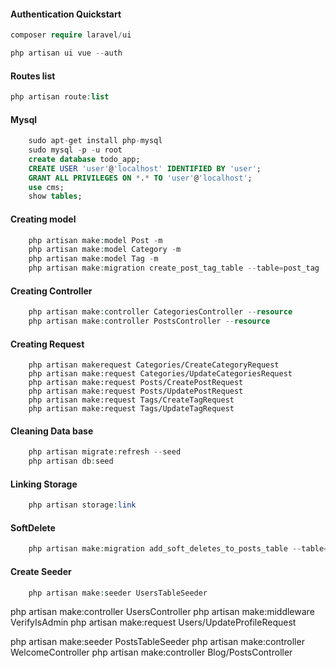 #### Authentication Quickstart

```php
composer require laravel/ui

php artisan ui vue --auth

```

#### Routes list

```php
php artisan route:list
```

#### Mysql

```sql
    sudo apt-get install php-mysql
    sudo mysql -p -u root
    create database todo_app;
    CREATE USER 'user'@'localhost' IDENTIFIED BY 'user';
    GRANT ALL PRIVILEGES ON *.* TO 'user'@'localhost';
    use cms;
    show tables;
```

#### Creating model

```php
    php artisan make:model Post -m
    php artisan make:model Category -m
    php artisan make:model Tag -m
    php artisan make:migration create_post_tag_table --table=post_tag
```

#### Creating Controller

```php
    php artisan make:controller CategoriesController --resource
    php artisan make:controller PostsController --resource

```

#### Creating Request

```
    php artisan makerequest Categories/CreateCategoryRequest
    php artisan make:request Categories/UpdateCategoriesRequest
    php artisan make:request Posts/CreatePostRequest
    php artisan make:request Posts/UpdatePostRequest
    php artisan make:request Tags/CreateTagRequest
    php artisan make:request Tags/UpdateTagRequest

```

#### Cleaning Data base

```php
    php artisan migrate:refresh --seed
    php artisan db:seed
```

#### Linking Storage

```php
    php artisan storage:link
```

#### SoftDelete

```php
    php artisan make:migration add_soft_deletes_to_posts_table --table=posts
```

#### Create Seeder

```php
    php artisan make:seeder UsersTableSeeder
```

php artisan make:controller UsersController
php artisan make:middleware VerifyIsAdmin
php artisan make:request Users/UpdateProfileRequest

php artisan make:seeder PostsTableSeeder
php artisan make:controller WelcomeController
php artisan make:controller Blog/PostsController

